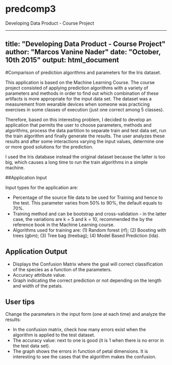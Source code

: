 # predcomp3
Developing Data Product - Course Project

---
title: "Developing Data Product - Course Project"
author: "Marcos Vanine Nader"
date: "October, 10th 2015"
output: html_document
---
#Comparison of prediction algorithms and parameters for the Iris dataset.


This application is based on the Machine Learning Course. The course project consisted of applying prediction algorithms with a variety of parameters and methods in order to find out which combination of these artifacts is more appropriate for the input data set. The dataset was a measurement from wearable devices when someone was practicing exercises in some classes of execution (just one correct among 5 classes).


Therefore, based on this interesting problem, I decided to develop an application that permits the user to choose parameters, methods and algorithms, process the data partition to separate train and test data set, run the train algorithm and finally generate the results. 
The user analyzes these results and after some interactions varying the input values, determine one or more good solutions for the prediction.


I used the Iris database instead the original dataset because the latter is too big, which causes a long time to run the train algorithms in a simple machine.


##Application Input


Input types for the application are:

* Percentage of the source file data to be used for Training and hence to the test. This parameter varies from 50% to 90%, the default equals to 70%.
* Training method and can be bootstrap and cross-validation - in the latter case, the variations are k = 5 and k = 10, recommended the by the reference book in the Machine Learning course.
* Algorithms used for training are: (1) Random forest (rf); (2) Boosting with trees (gbm); (3) Tree bag (treebag); (4) Model Based Prediction (lda).


## Application Output


* Displays the Confusion Matrix where the goal will correct classification of the species as a function of the parameters.
* Accuracy attribute value.
* Graph indicating the correct prediction or not depending on the length and width of the petals.


## User tips


Change the parameters in the input form (one at each time) and analyze the results:


* In the confusion matrix, check how many errors exist when the algorithm is applied to the test dataset.
* The accuracy value: next to one is good (it is 1 when there is no error in the test data set).
* The graph shows the errors in function of petal dimensions. It is interesting to see the cases that the algorithm makes the confusion.

